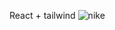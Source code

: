 React + tailwind 
![nike](https://github.com/AbdlReman/Nike_store/assets/144048502/d8545cce-13bc-4c53-bf76-77235b6de8c2)
